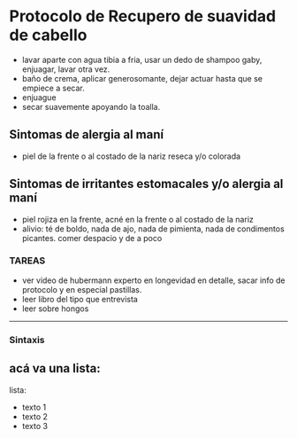 

# Protocolo de Recupero de suavidad de cabello
+ lavar aparte con agua tibia a fria, usar un dedo de shampoo gaby, enjuagar, lavar otra vez.
+ baño de crema, aplicar generosomante, dejar actuar hasta que se empiece a secar.
+ enjuague
+ secar suavemente apoyando la toalla.

## Sintomas de alergia al maní
+ piel de la frente o al costado de la nariz reseca y/o colorada

## Sintomas de irritantes estomacales y/o alergia al maní
+ piel rojiza en la frente, acné en la frente o al costado de la nariz
+ alivio: té de boldo, nada de ajo, nada de pimienta, nada de condimentos picantes. comer despacio y de a poco

### TAREAS

+ ver video de hubermann experto en longevidad en detalle, sacar info de protocolo y en especial pastillas.
+ leer libro del tipo que entrevista
+ leer sobre hongos
----

### Sintaxis

## acá va una lista:

lista:
+ texto 1
+ texto 2
+ texto 3

